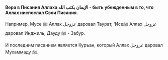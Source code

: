 **Вера в Писания Аллаха الإيمان بكتب الله - быть убежденным в то, что Аллах ниспослал Свои Писания.**

Например, Мусе ﷺ Аллах عزوجل даровал
Таурат, ‘Исеﷺ Аллах عزوجل даровал Инджиль, Дауду ﷺ - Забур.

И последним писанием является Куръан, который Аллах عزوجل даровал
Мухаммаду ﷺ.